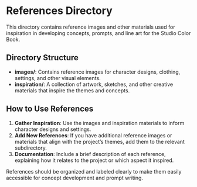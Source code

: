 # References Directory

This directory contains reference images and other materials used for inspiration in developing concepts, prompts, and line art for the Studio Color Book.

## Directory Structure

- **images/**: Contains reference images for character designs, clothing, settings, and other visual elements.
- **inspiration/**: A collection of artwork, sketches, and other creative materials that inspire the themes and concepts.

## How to Use References

1. **Gather Inspiration**: Use the images and inspiration materials to inform character designs and settings.
2. **Add New References**: If you have additional reference images or materials that align with the project’s themes, add them to the relevant subdirectory.
3. **Documentation**: Include a brief description of each reference, explaining how it relates to the project or which aspect it inspired.

References should be organized and labeled clearly to make them easily accessible for concept development and prompt writing.

